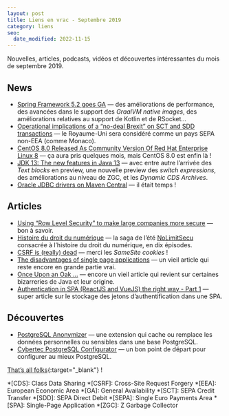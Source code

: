 ```yaml
---
layout: post
title: Liens en vrac - Septembre 2019
category: liens
seo:
  date_modified: 2022-11-15
---
```


Nouvelles, articles, podcasts, vidéos et découvertes intéressantes du mois de septembre 2019.

## News

- [Spring Framework 5.2 goes GA](https://spring.io/blog/2019/09/30/spring-framework-5-2-goes-ga)
  — des améliorations de performance, des avancées dans le support des _GraalVM native images_, des améliorations
  relatives au support de Kotlin et de RSocket…
- [Operational implications of a “no-deal Brexit” on SCT and SDD transactions](https://www.europeanpaymentscouncil.eu/news-insights/news/operational-implications-no-deal-brexit-sct-and-sdd-transactions)
  — le Royaume-Uni sera considéré comme un pays SEPA non-EEA (comme Monaco).
- [CentOS 8.0 Released As Community Version Of Red Hat Enterprise Linux 8](https://www.phoronix.com/scan.php?page=news_item&px=CentOS-8-Released)
  — ça aura pris quelques mois, mais CentOS 8.0 est enfin là !
- [JDK 13: The new features in Java 13](https://www.infoworld.com/article/3340052/jdk-13-the-new-features-in-java-13.html)
  — avec entre autre l’arrivée des _Text blocks_ en preview, une nouvelle preview des _switch expressions_, des
  améliorations au niveau de ZGC, et les _Dynamic CDS Archives_.
- [Oracle JDBC drivers on Maven Central](https://medium.com/oracledevs/oracle-jdbc-drivers-on-maven-central-64fcf724d8b)
  — il était temps !

## Articles

- [Using “Row Level Security” to make large companies more secure](https://www.cybertec-postgresql.com/en/using-row-level-security-to-make-large-companies-more-secure/)
  — bon à savoir.
- [Histoire du droit du numérique](https://www.nolimitsecu.fr/hors-serie-episode-1-histoire-droit-numerique/)
  — la saga de l’été [NoLimitSecu](https://www.nolimitsecu.fr) consacrée à l’histoire du droit du numérique, en dix
  épisodes.
- [CSRF is (really) dead](https://scotthelme.co.uk/csrf-is-really-dead/)
  — merci les _SameSite cookies_ !
- [The disadvantages of single page applications](https://adamsilver.io/articles/the-disadvantages-of-single-page-applications/)
  — un vieil article qui reste encore en grande partie vrai.
- [Once Upon an Oak …](https://www.javaspecialists.eu/archive/Issue055.html)
  — encore un vieil article qui revient sur certaines bizarreries de Java et leur origine.
- [Authentication in SPA (ReactJS and VueJS) the right way - Part 1](https://jcbaey.com/authentication-in-spa-reactjs-and-vuejs-the-right-way)
  — super article sur le stockage des jetons d’authentification dans une SPA.

## Découvertes

- [PostgreSQL Anonymizer](https://gitlab.com/dalibo/postgresql_anonymizer)
  — une extension qui cache ou remplace les données personnelles ou sensibles dans une base PostgreSQL.
- [Cybertec PostgreSQL Configurator](http://pgconfigurator.cybertec.at/)
  — un bon point de départ pour configurer au mieux PostgreSQL.

[That’s all folks](https://www.youtube.com/watch?v=fVrVjeEtDMU "Gustav Holst - The Planets - Sinfonia Rotterdam"){:target="_blank"} !

<!-- prettier-ignore-start -->
*[CDS]: Class Data Sharing
*[CSRF]: Cross-Site Request Forgery
*[EEA]: European Economic Area
*[GA]: General Availability
*[SCT]: SEPA Credit Transfer
*[SDD]: SEPA Direct Debit
*[SEPA]: Single Euro Payments Area
*[SPA]: Single-Page Application
*[ZGC]: Z Garbage Collector
<!-- prettier-ignore-end -->
